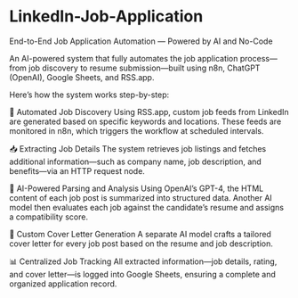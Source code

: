 # LinkedIn-Job-Application
End-to-End Job Application Automation — Powered by AI and No-Code

An AI-powered system that fully automates the job application process—from job discovery to resume submission—built using n8n, ChatGPT (OpenAI), Google Sheets, and RSS.app.

Here’s how the system works step-by-step:

🔁 Automated Job Discovery
Using RSS.app, custom job feeds from LinkedIn are generated based on specific keywords and locations. These feeds are monitored in n8n, which triggers the workflow at scheduled intervals.

📥 Extracting Job Details
The system retrieves job listings and fetches additional information—such as company name, job description, and benefits—via an HTTP request node.

🤖 AI-Powered Parsing and Analysis
Using OpenAI’s GPT-4, the HTML content of each job post is summarized into structured data.
Another AI model then evaluates each job against the candidate’s resume and assigns a compatibility score.

📝 Custom Cover Letter Generation
A separate AI model crafts a tailored cover letter for every job post based on the resume and job description.

📊 Centralized Job Tracking
All extracted information—job details, rating, and cover letter—is logged into Google Sheets, ensuring a complete and organized application record.

